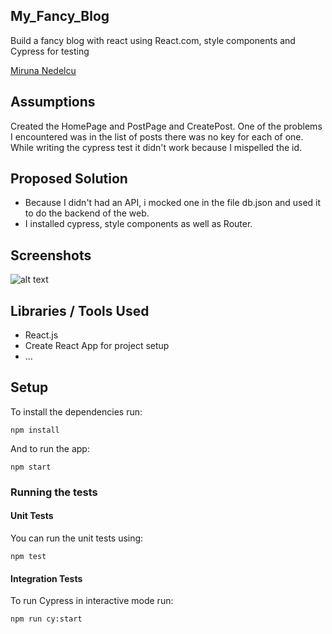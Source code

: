 ## My_Fancy_Blog

Build a fancy blog with react using React.com, style components and Cypress for testing

[Miruna Nedelcu](https://github.com/mirunaen)

## Assumptions

Created the HomePage and PostPage and CreatePost.
One of the problems I encountered was in the list of posts there was no key for each of one.
While writing the cypress test it didn't work because I mispelled the id.

## Proposed Solution


- Because I didn't had an API, i mocked one in the file db.json and used it to do the backend of the web.
- I installed cypress, style components as well as Router.

## Screenshots
![alt text](screens/demo.png)

## Libraries / Tools Used

- React.js
- Create React App for project setup
- ...

## Setup

To install the dependencies run:

`npm install`

And to run the app:

`npm start`


### Running the tests

#### Unit Tests

You can run the unit tests using:

`npm test`

#### Integration Tests

To run Cypress in interactive mode run:

`npm run cy:start`






